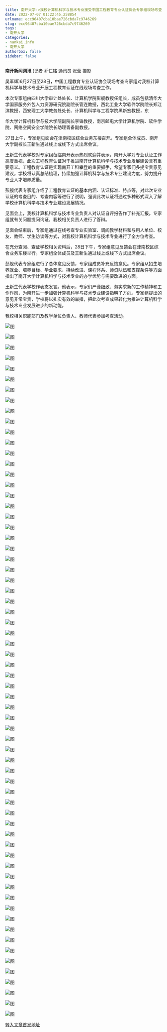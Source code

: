 ```yaml
---
title: 南开大学->我校计算机科学与技术专业接受中国工程教育专业认证协会专家组现场考查 | nankai.info
date: 2022-07-07 01:22:45.258854
urlname: ecc96407cba10bae726cbda7c9746269
slug: ecc96407cba10bae726cbda7c9746269
tags: 
- 南开大学
categories:
- nankai.info
- 南开大学
authorbox: false
sidebar: false
---
```

**南开新闻网讯** (记者 乔仁铭 通讯员 张莹 摄影

吴军辉)6月27日至28日，中国工程教育专业认证协会现场考查专家组对我校计算机科学与技术专业开展工程教育认证在线现场考查工作。

本次专家组由四川大学审计处处长、计算机学院彭舰教授任组长，成员包括清华大学国家服务外包人力资源研究院副院长管连教授，西北工业大学软件学院院长郑江滨教授，西安理工大学教务处处长、计算机科学与工程学院黑新宏教授，东
<!--more-->
华大学计算机科学与技术学院副院长李锋教授，南京邮电大学计算机学院、软件学院、网络空间安全学院院长助理胥备副教授。

27日上午，专家组见面会在津南校区综合业务东楼召开。专家组全体成员、南开大学副校长王新生通过线上或线下方式出席会议。

王新生代表学校对专家组莅临南开表示热烈欢迎并表示，南开大学对专业认证工作高度重视，此次工程教育认证对于推进南开计算机科学与技术专业发展建设具有重要意义。工程教育认证是实现南开工科攀登的重要抓手，希望专家们多提宝贵意见建议，学校将认真总结梳理，持续加强计算机科学与技术专业建设力度，努力提升专业人才培养质量。

彭舰代表专家组介绍了工程教育认证的基本内涵、认证标准、特点等，对此次专业认证的考查目的、考查内容等进行了说明，强调此次认证将通过多种形式深入了解学校计算机科学与技术专业建设发展情况。

见面会上，我校计算机科学与技术专业负责人对认证自评报告作了补充汇报。专家组就有关问题提问询证，我校相关负责人进行了答辩。

见面会结束后，专家组通过在线考查专业实验室、调阅教学材料和与用人单位、校友、教师、学生访谈等方式，对我校计算机科学与技术专业进行了全方位考查。

在充分查阅、查证学校相关资料后，28日下午，专家组意见反馈会在津南校区综合业务东楼举行。专家组全体成员及王新生通过线上或线下方式出席会议。

彭舰代表专家组进行了总体意见反馈，专家组成员补充反馈意见。专家组从招生培养就业、培养目标、毕业要求、持续改进、课程体系、师资队伍和支撑条件等方面指出了南开大学计算机科学与技术专业的办学优势与需要改进的方面。

王新生代表学校作表态发言。他表示，专家们严谨细致、务实求新的工作精神和工作作风，为南开进一步加强计算机科学与技术专业建设指明了方向。专家组提出的意见非常宝贵，学校将以扎实有效的举措，把此次考查成果转化为推进计算机科学与技术专业发展进步的新动能。

我校相关职能部门及教学单位负责人、教师代表参加考查活动。

![图](http://news.nankai.edu.cn/ywsd/system/2022/06/28/g)

![图](http://news.nankai.edu.cn/ywsd/system/2022/06/28/p)

![图](http://news.nankai.edu.cn/ywsd/system/2022/06/28/j)

![图](http://news.nankai.edu.cn/ywsd/system/2022/06/28/)

![图](http://news.nankai.edu.cn/ywsd/system/2022/06/28/a)

![图](http://news.nankai.edu.cn/ywsd/system/2022/06/28/0)

![图](http://news.nankai.edu.cn/ywsd/system/2022/06/28/9)

![图](http://news.nankai.edu.cn/ywsd/system/2022/06/28/d)

![图](http://news.nankai.edu.cn/ywsd/system/2022/06/28/d)

![图](http://news.nankai.edu.cn/ywsd/system/2022/06/28/9)

![图](http://news.nankai.edu.cn/ywsd/system/2022/06/28/e)

![图](http://news.nankai.edu.cn/ywsd/system/2022/06/28/e)

![图](http://news.nankai.edu.cn/ywsd/system/2022/06/28/_)

![图](http://news.nankai.edu.cn/ywsd/system/2022/06/28/5)

![图](http://news.nankai.edu.cn/ywsd/system/2022/06/28/4)

![图](http://news.nankai.edu.cn/ywsd/system/2022/06/28/5)

![图](http://news.nankai.edu.cn/ywsd/system/2022/06/28/6)

![图](http://news.nankai.edu.cn/ywsd/system/2022/06/28/4)

![图](http://news.nankai.edu.cn/ywsd/system/2022/06/28/0)

![图](http://news.nankai.edu.cn/ywsd/system/2022/06/28/0)

![图](http://news.nankai.edu.cn/ywsd/system/2022/06/28/0)

![图](http://news.nankai.edu.cn/ywsd/system/2022/06/28/3)

![图](http://news.nankai.edu.cn/ywsd/system/2022/06/28/0)

![图](http://news.nankai.edu.cn/ywsd/system/2022/06/28/0)

![图](http://news.nankai.edu.cn/)

![图](http://news.nankai.edu.cn/ywsd/system/2022/06/28/5)

![图](http://news.nankai.edu.cn/ywsd/system/2022/06/28/6)

![图](http://news.nankai.edu.cn/ywsd/system/2022/06/28/4)

![图](http://news.nankai.edu.cn/)

![图](http://news.nankai.edu.cn/ywsd/system/2022/06/28/0)

![图](http://news.nankai.edu.cn/ywsd/system/2022/06/28/0)

![图](http://news.nankai.edu.cn/ywsd/system/2022/06/28/0)

![图](http://news.nankai.edu.cn/)

![图](http://news.nankai.edu.cn/ywsd/system/2022/06/28/3)

![图](http://news.nankai.edu.cn/ywsd/system/2022/06/28/0)

![图](http://news.nankai.edu.cn/ywsd/system/2022/06/28/0)

![图](http://news.nankai.edu.cn/)

![图](http://news.nankai.edu.cn/ywsd/system/2022/06/28/c)

![图](http://news.nankai.edu.cn/ywsd/system/2022/06/28/i)

![图](http://news.nankai.edu.cn/ywsd/system/2022/06/28/p)

![图](http://news.nankai.edu.cn/)

![图](http://news.nankai.edu.cn/ywsd/system/2022/06/28/n)

![图](http://news.nankai.edu.cn/ywsd/system/2022/06/28/c)

![图](http://news.nankai.edu.cn/ywsd/system/2022/06/28/)

![图](http://news.nankai.edu.cn/ywsd/system/2022/06/28/u)

![图](http://news.nankai.edu.cn/ywsd/system/2022/06/28/d)

![图](http://news.nankai.edu.cn/ywsd/system/2022/06/28/e)

![图](http://news.nankai.edu.cn/ywsd/system/2022/06/28/)

![图](http://news.nankai.edu.cn/ywsd/system/2022/06/28/i)

![图](http://news.nankai.edu.cn/ywsd/system/2022/06/28/a)

![图](http://news.nankai.edu.cn/ywsd/system/2022/06/28/k)

![图](http://news.nankai.edu.cn/ywsd/system/2022/06/28/n)

![图](http://news.nankai.edu.cn/ywsd/system/2022/06/28/a)

![图](http://news.nankai.edu.cn/ywsd/system/2022/06/28/n)

![图](http://news.nankai.edu.cn/ywsd/system/2022/06/28/)

![图](http://news.nankai.edu.cn/ywsd/system/2022/06/28/s)

![图](http://news.nankai.edu.cn/ywsd/system/2022/06/28/w)

![图](http://news.nankai.edu.cn/ywsd/system/2022/06/28/e)

![图](http://news.nankai.edu.cn/ywsd/system/2022/06/28/n)

![图](http://news.nankai.edu.cn/)

![图](http://news.nankai.edu.cn/)

![图](http://news.nankai.edu.cn/ywsd/system/2022/06/28/:)

![图](http://news.nankai.edu.cn/ywsd/system/2022/06/28/p)

![图](http://news.nankai.edu.cn/ywsd/system/2022/06/28/t)

![图](http://news.nankai.edu.cn/ywsd/system/2022/06/28/t)

![图](http://news.nankai.edu.cn/ywsd/system/2022/06/28/h)

[转入文章首发地址](http://news.nankai.edu.cn/ywsd/system/2022/06/28/030051892.shtml)